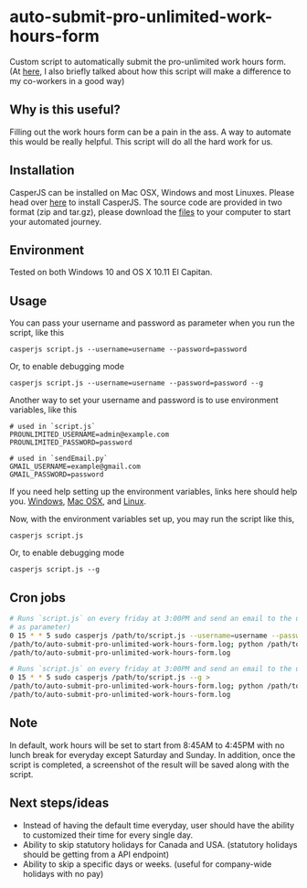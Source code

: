 # auto-submit-pro-unlimited-work-hours-form

Custom script to automatically submit the pro-unlimited work hours form. (At [here](https://www.quora.com/What-software-or-script-have-you-created-that-made-a-difference-to-your-co-workers), I also briefly talked about how this script will make a difference to my co-workers in a good way)

## Why is this useful?

Filling out the work hours form can be a pain in the ass. A way to automate this would be really helpful. This script will do all the hard work for us.

## Installation

CasperJS can be installed on Mac OSX, Windows and most Linuxes. Please head over [here](http://docs.casperjs.org/en/latest/installation.html) to install CasperJS. The source code are provided in two format (zip and tar.gz), please download the [files](https://github.com/poanchen/auto-submit-pro-unlimited-work-hours-form/releases) to your computer to start your automated journey.

## Environment
Tested on both Windows 10 and OS X 10.11 El Capitan.

## Usage

You can pass your username and password as parameter when you run the script, like this

```
casperjs script.js --username=username --password=password
```

Or, to enable debugging mode

```
casperjs script.js --username=username --password=password --g
```

Another way to set your username and password is to use environment variables, like this

```
# used in `script.js`
PROUNLIMITED_USERNAME=admin@example.com
PROUNLIMITED_PASSWORD=password

# used in `sendEmail.py`
GMAIL_USERNAME=example@gmail.com
GMAIL_PASSWORD=password
```

If you need help setting up the environment variables, links here should help you. [Windows](https://superuser.com/questions/949560/how-do-i-set-system-environment-variables-in-windows-10), [Mac OSX](https://stackoverflow.com/questions/7501678/set-environment-variables-on-mac-os-x-lion), and [Linux](https://www.cyberciti.biz/faq/set-environment-variable-linux/).

Now, with the environment variables set up, you may run the script like this,

```
casperjs script.js
```

Or, to enable debugging mode

```
casperjs script.js --g
```

## Cron jobs

```sh
# Runs `script.js` on every friday at 3:00PM and send an email to the user. (pass username and password 
# as parameter)
0 15 * * 5 sudo casperjs /path/to/script.js --username=username --password=password --g > 
/path/to/auto-submit-pro-unlimited-work-hours-form.log; python /path/to/sendEmail.py >> 
/path/to/auto-submit-pro-unlimited-work-hours-form.log

# Runs `script.js` on every friday at 3:00PM and send an email to the user. (use environment variables)
0 15 * * 5 sudo casperjs /path/to/script.js --g > 
/path/to/auto-submit-pro-unlimited-work-hours-form.log; python /path/to/sendEmail.py >> 
/path/to/auto-submit-pro-unlimited-work-hours-form.log
```

## Note
In default, work hours will be set to start from 8:45AM to 4:45PM with no lunch break for everyday except Saturday and Sunday. In addition, once the script is completed, a screenshot of the result will be saved along with the script.

## Next steps/ideas
* Instead of having the default time everyday, user should have the ability to customized their time for every single day.
* Ability to skip statutory holidays for Canada and USA. (statutory holidays should be getting from a API endpoint)
* Ability to skip a specific days or weeks. (useful for company-wide holidays with no pay)

